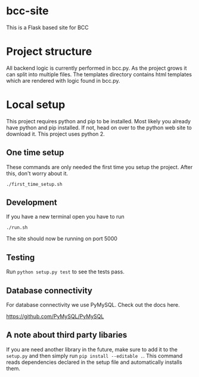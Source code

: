 # bcc-site

This is a Flask based site for BCC

# Project structure

All backend logic is currently performed in bcc.py. As the project grows it can split into multiple files. The templates directory contains html templates which are rendered with logic found in bcc.py.

# Local setup

This project requires python and pip to be installed. Most likely you already have python and pip installed. If not, head on over to the python web site to download it. This project uses python 2.

## One time setup

These commands are only needed the first time you setup the project. After this, don't worry about it.

    ./first_time_setup.sh

## Development

If you have a new terminal open you have to run

    ./run.sh

The site should now be running on port 5000


## Testing

Run `python setup.py test` to see the tests pass.

## Database connectivity

For database connectivity we use PyMySQL. Check out the docs here.

https://github.com/PyMySQL/PyMySQL

## A note about third party libaries

If you are need another library in the future, make sure to add it to the `setup.py` and then simply run `pip install --editable .`. This command
reads dependencies declared in the setup file and automatically installs them.
